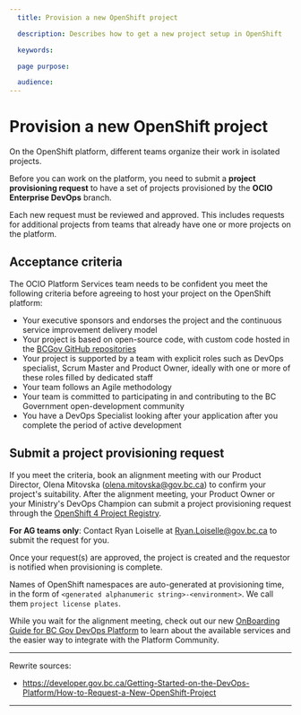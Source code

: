 ```yaml
---
  title: Provision a new OpenShift project

  description: Describes how to get a new project setup in OpenShift

  keywords:

  page purpose:

  audience:
---
```


# Provision a new OpenShift project

On the OpenShift platform, different teams organize their work in isolated projects.

Before you can work on the platform, you need to submit a **project provisioning request** to have a set of projects provisioned by the **OCIO Enterprise DevOps** branch.

Each new request must be reviewed and approved. This includes requests for additional projects from teams that already have one or more projects on the platform.

## Acceptance criteria

The OCIO Platform Services team needs to be confident you meet the following criteria before agreeing to host your project on the OpenShift platform:

* Your executive sponsors and endorses the project and the continuous service improvement delivery model
* Your project is based on open-source code, with custom code hosted in the [BCGov GitHub repositories](https://github.com/bcgov)
* Your project is supported by a team with explicit roles such as DevOps specialist, Scrum Master and Product Owner, ideally with one or more of these roles filled by dedicated staff
* Your team follows an Agile methodology
* Your team is committed to participating in and contributing to the BC Government open-development community  
* You have a DevOps Specialist looking after your application after you complete the period of active development

## Submit a project provisioning request

If you meet the criteria, book an alignment meeting with our Product Director, Olena Mitovska (olena.mitovska@gov.bc.ca) to confirm your project's suitability. After the alignment meeting, your Product Owner or your Ministry's DevOps Champion can submit a project provisioning request through the [OpenShift 4 Project Registry](https://registry.developer.gov.bc.ca/public-landing).

**For AG teams only**: Contact Ryan Loiselle at Ryan.Loiselle@gov.bc.ca to submit the request for you.

Once your request(s) are approved, the project is created and the requestor is notified when provisioning is complete.

Names of OpenShift namespaces are auto-generated at provisioning time, in the form of `<generated alphanumeric string>-<environment>`. We call them `project license plates`.

While you wait for the alignment meeting, check out our new [OnBoarding Guide for BC Gov DevOps Platform](https://docs.google.com/presentation/d/1UcT0b2YTPki_o0et9ZCLKv8vF19eYakJQitU85TAeD4/edit?usp=sharing) to learn about the available services and the easier way to integrate with the Platform Community.

---
Rewrite sources:
* https://developer.gov.bc.ca/Getting-Started-on-the-DevOps-Platform/How-to-Request-a-New-OpenShift-Project
---
